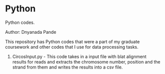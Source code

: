 # Python
Python codes.

Author: Dnyanada Pande

This repository has Python codes that were a part of my graduate coursework and other codes that I use for data processing tasks.

1. CircosInput.py - This code takes in a input file with blat alignment results for reads and extracts the chromosome number, position and the strand from them and writes the results into a csv file.
